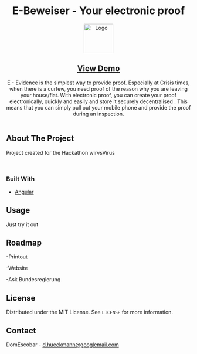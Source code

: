 

<!-- PROJECT LOGO -->
<p align="center">

  <h1 align="center">   E-Beweiser - Your electronic proof</h1>
  <center>
  <img src="https://e-beweiser-b1ezxl3gc-domescobar.vercel.app/assets/start.png" alt="Logo" width="80" height="80" style="vertical-align:bottom;">
  <h2>
    <a href="https://e-beweiser-b1ezxl3gc-domescobar.vercel.app/">View Demo</a>
    </h2>
</center>
  <p align="center">
  E - Evidence is the simplest way to provide proof. Especially at Crisis times, when there is a curfew, you need proof of the reason why you are leaving your house/flat. With electronic proof, you can create your proof electronically, quickly and easily and store it securely decentralised . This means that you can simply pull out your mobile phone and provide the proof during an inspection.
  <br><br>
   



<!-- ABOUT THE PROJECT -->
## About The Project

Project created for the Hackathon wirvsVirus


<br>

### Built With
* [Angular](https://angular.io/)

<!-- USAGE EXAMPLES -->
## Usage

Just try it out


<!-- ROADMAP -->
## Roadmap

-Printout

-Website

-Ask Bundesregierung



<!-- LICENSE -->
## License

Distributed under the MIT License. See `LICENSE` for more information.



<!-- CONTACT -->
## Contact

DomEscobar - d.hueckmann@googlemail.com

